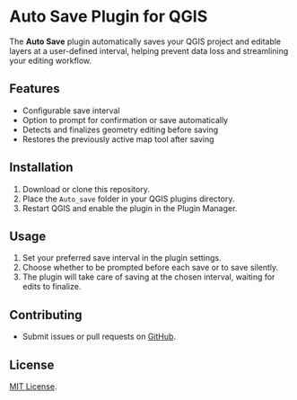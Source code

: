 # Auto Save Plugin for QGIS

The **Auto Save** plugin automatically saves your QGIS project and editable layers at a user-defined interval, helping prevent data loss and streamlining your editing workflow.

## Features
- Configurable save interval
- Option to prompt for confirmation or save automatically
- Detects and finalizes geometry editing before saving
- Restores the previously active map tool after saving

## Installation
1. Download or clone this repository.
2. Place the `Auto_save` folder in your QGIS plugins directory.
3. Restart QGIS and enable the plugin in the Plugin Manager.

## Usage
1. Set your preferred save interval in the plugin settings.
2. Choose whether to be prompted before each save or to save silently.
3. The plugin will take care of saving at the chosen interval, waiting for edits to finalize.

## Contributing
- Submit issues or pull requests on [GitHub](https://github.com/joaobrafor/Auto_save/issues).

## License
[MIT License](LICENSE).
